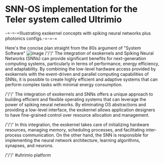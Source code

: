 # SNN-OS implementation for the Teler system called Ultrimio
-=-=-=Illustrating exokernel concepts with spiking neural networks plus photonics configs.-=-=-=

Here's the concise plan straight from the 80s argument of "System Software"
![image](https://github.com/geeksvideotronics/SNN-OS/assets/146542619/74e5dcba-c951-46c9-9b0e-b478177b39b9)
/'/'/'
The integration of exokernels and Spiking Neural Networks (SNNs) can provide significant benefits for next-generation computing systems, particularly in terms of performance, energy efficiency, and adaptability. By combining the low-level hardware access provided by exokernels with the event-driven and parallel computing capabilities of SNNs, it is possible to create highly efficient and adaptive systems that can perform complex tasks with minimal energy consumption.

/'/'/'
The integration of exokernels and SNNs offers a unique approach to building efficient and flexible operating systems that can leverage the power of spiking neural networks. By eliminating OS abstractions and providing a low-level interface, the exokernel allows application designers to have fine-grained control over resource allocation and management.

/'/'/'
In this integration, the exokernel takes care of initializing hardware resources, managing memory, scheduling processes, and facilitating inter-process communication. On the other hand, the SNN is responsible for implementing the neural network architecture, learning algorithms, synapses, and neurons.

/'/'/'
#ultrimio platform

